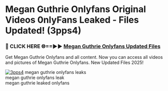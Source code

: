 # Megan Guthrie Onlyfans Original Videos 0nlyFans Leaked - Files Updated! (3pps4)

<h3>🔴 CLICK HERE 🌐==►► <a href="https://tinyurl.com/x26r9saj" rel="nofollow">Megan Guthrie Onlyfans Updated Files</a></h3>

Get Megan Guthrie Onlyfans and all content. Now you can access all videos and pictures of Megan Guthrie Onlyfans. New Updated Files 2025!

[![3pps4](https://i.imgur.com/LkgZPqh.gif)](https://tinyurl.com/x26r9saj)
megan guthrie onlyfans leaks<br>
megan guthrie onlyfans leak<br>
megan guthrie leaked onlyfans